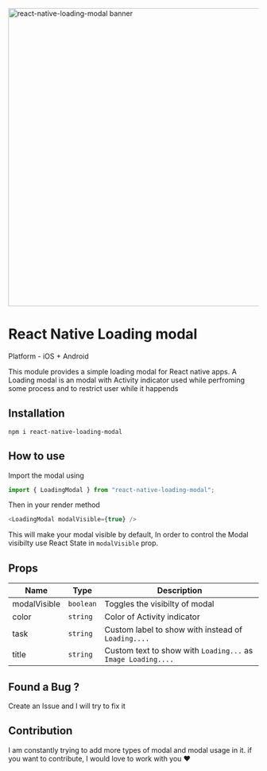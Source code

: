 <img src="https://res.cloudinary.com/practicaldev/image/fetch/s--8CEpKqFD--/c_imagga_scale,f_auto,fl_progressive,h_420,q_auto,w_1000/https://dev-to-uploads.s3.amazonaws.com/uploads/articles/mcxxxssx71v3s531jxop.png" alt="react-native-loading-modal banner" style="width:600px;"/>

# React Native Loading modal

Platform - iOS + Android 

This module provides a simple loading modal for React native apps.
A Loading modal is an modal with Activity indicator used while perfroming some process and to restrict user while it happends


## Installation

```cd
npm i react-native-loading-modal
```

## How to use

Import the modal using 

```js
import { LoadingModal } from "react-native-loading-modal";

```

Then in your render method

```js
<LoadingModal modalVisible={true} />
```

This will make your modal visible by default,
In order to control the Modal visibilty use React State in `modalVisible` prop.



## Props

| Name          |Type| Description |
| --------------|---------| ----------- |
| modalVisible  |`boolean`| Toggles the visibilty of modal       |
| color         |`string`| Color of Activity indicator        |
| task          |`string`| Custom label to show with instead of `Loading....`        |
| title         |`string`| Custom text to show with `Loading...`  as `Image Loading....`      |


## Found a Bug ?
Create an Issue and I will try to fix it

## Contribution
I am constantly trying to add more types of modal and modal usage in it.
if you want to contribute, I would love to work with you ❤️
